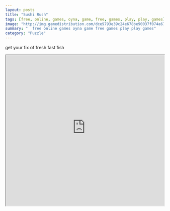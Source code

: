 ```yaml
---
layout: posts
title: "Sushi Rush"
tags: [free, online, games, oyna, game, free, games, play, play, games]
image: "http://img.gamedistribution.com/dce9793e39c24e678be90037f074a674.jpg"
summary: "  free online games oyna game free games play play games"
category: "Puzzle"
---
```


get your fix of fresh fast fish

<iframe width="100%" height="480px;" src="http://flash.gamedistribution.com?game=dce9793e39c24e678be90037f074a674"></iframe>